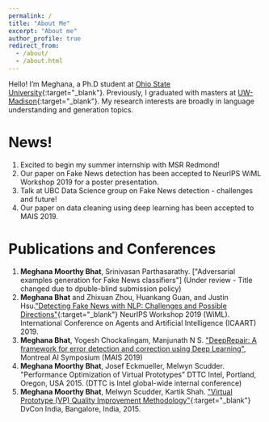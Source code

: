```yaml
---
permalink: /
title: "About Me"
excerpt: "About me"
author_profile: true
redirect_from: 
  - /about/
  - /about.html
---
```


Hello! I’m Meghana, a Ph.D student at [Ohio State University](https://www.osu.edu/){:target="_blank"}. Previously, I graduated with masters at [UW-Madison](https://www.wisc.edu/){:target="_blank"}. My research interests are broadly in language understanding and generation topics.

News!
=====
1. Excited to begin my summer internship with MSR Redmond!
2. Our paper on Fake News detection has been accepted to NeurIPS WiML Workshop 2019 for a poster presentation.
3. Talk at UBC Data Science group on Fake News detection - challenges and future!
4. Our paper on data cleaning using deep learning has been accepted to MAIS 2019.

Publications and Conferences
=============================
1. **Meghana Moorthy Bhat**, Srinivasan Parthasarathy. ["Adversarial examples generation for Fake News classifiers"] (Under review - Title changed due to dpuble-blind submission policy)
2. **Meghana Bhat** and Zhixuan Zhou, Huankang Guan, and Justin Hsu.["Detecting Fake News with NLP: Challenges and Possible Directions"](https://meghu2791.github.io/Fake_News_Detection.pdf){:target="_blank"} NeurIPS Workshop 2019 (WiML).
International Conference on Agents and Artificial Intelligence (ICAART) 2019. 
3. **Meghana Bhat**, Yogesh Chockalingam, Manjunath N S. ["DeepRepair: A framework for error detection and correction using Deep Learning"](https://meghu2791.github.io/deeprepair.pdf), Montreal AI Symposium (MAIS 2019)
4. **Meghana Moorthy Bhat**, Josef Eckmueller, Melwyn Scudder. "Performance Optimization of Virtual Prototypes" DTTC Intel, Portland, Oregon, USA 2015. (DTTC is Intel global-wide internal conference)
5. **Meghana Moorthy Bhat**, Melwyn Scudder, Kartik Shah. ["Virtual Prototype (VP) Quality Improvement Methodology"](https://dvcon-india.org/sites/dvcon-india.org/files/archive/2015/proceedings/132_VP_Quality_Improvement.pdf){:target="_blank"} DvCon India, Bangalore, India, 2015.

